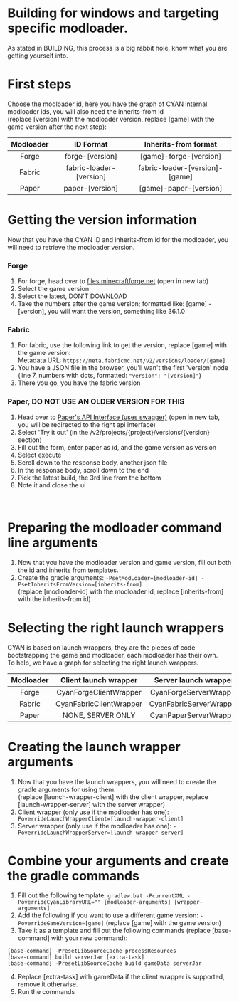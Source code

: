 # Building for windows and targeting specific modloader.
As stated in BUILDING, this process is a big rabbit hole, know what you are getting yourself into.

# First steps
Choose the modloader id, here you have the graph of CYAN internal modloader ids, you will also need the inherits-from id<br />
(replace [version] with the modloader version, replace [game] with the game version after the next step):

| Modloader               | ID Format               | Inherits-from format               |
| :---------------------: | :---------------------: | :--------------------------------: |
| Forge                   | forge-[version]         | [game]-forge-[version]             |
| Fabric                  | fabric-loader-[version] | fabric-loader-[version]-[game]     |
| Paper                   | paper-[version]         | [game]-paper-[version]             |

# Getting the version information
Now that you have the CYAN ID and inherits-from id for the modloader, you will need to retrieve the modloader version.

### Forge
1. For forge, head over to [files.minecraftforge.net](https://files.minecraftforge.net) (open in new tab)
2. Select the game version
3. Select the latest, DON'T DOWNLOAD
4. Take the numbers after the game version; formatted like: [game] - [version], you will want the version, something like 36.1.0

### Fabric
1. For fabric, use the following link to get the version, replace [game] with the game version:<br />
   Metadata URL: `https://meta.fabricmc.net/v2/versions/loader/[game]`
2. You have a JSON file in the browser, you'll wan't the first 'version' node (line 7, numbers with dots, formatted: `"version": "[version]"`)
3. There you go, you have the fabric version

### Paper, DO NOT USE AN OLDER VERSION FOR THIS
1. Head over to [Paper's API Interface (uses swagger)](https://papermc.io/api/docs/swagger-ui/index.html?configUrl=/api/openapi/swagger-config#/projects-controller/projectVersion) (open in new tab, you will be redirected to the right api interface)
2. Select 'Try it out' (in the /v2/projects/{project}/versions/{version} section)
3. Fill out the form, enter paper as id, and the game version as version
4. Select execute
5. Scroll down to the response body, another json file
6. In the response body, scroll down to the end
7. Pick the latest build, the 3rd line from the bottom
8. Note it and close the ui

<br />

# Preparing the modloader command line arguments
1. Now that you have the modloader version and game version, fill out both the id and inherits from templates.
2. Create the gradle arguments: `-PsetModLoader=[modloader-id] -PsetInheritsFromVersion=[inherits-from]`<br />
   (replace [modloader-id] with the modloader id, replace [inherits-from] with the inherits-from id)

# Selecting the right launch wrappers
CYAN is based on launch wrappers, they are the pieces of code bootstrapping the game and modloader, each modloader has their own.<br />
To help, we have a graph for selecting the right launch wrappers.

| Modloader               | Client launch wrapper     | Server launch wrapper       |
| :---------------------: | :-----------------------: | :-------------------------: |
| Forge                   | CyanForgeClientWrapper    | CyanForgeServerWrapper      |
| Fabric                  | CyanFabricClientWrapper   | CyanFabricServerWrapper     |
| Paper                   | NONE, SERVER ONLY         | CyanPaperServerWrapper      |

# Creating the launch wrapper arguments
1. Now that you have the launch wrappers, you will need to create the gradle arguments for using them.<br />
   (replace [launch-wrapper-client] with the client wrapper, replace [launch-wrapper-server] with the server wrapper)
2. Client wrapper (only use if the modloader has one): `-PoverrideLaunchWrapperClient=[launch-wrapper-client]`
3. Server wrapper (only use if the modloader has one): `-PoverrideLaunchWrapperServer=[launch-wrapper-server]`

# Combine your arguments and create the gradle commands
1. Fill out the following template: `gradlew.bat -PcurrentXML -PoverrideCyanLibraryURL="" [modloader-arguments] [wrapper-arguments]`
2. Add the following if you want to use a different game version: `-PoverrideGameVersion=[game]` (replace [game] with the game version)
3. Take it as a template and fill out the following commands (replace [base-command] with your new command):

```batch
[base-command] -PresetLibSourceCache processResources
[base-command] build serverJar [extra-task]
[base-command] -PresetLibSourceCache build gameData serverJar
```

4. Replace [extra-task] with gameData if the client wrapper is supported, remove it otherwise.
5. Run the commands

